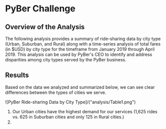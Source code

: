 # PyBer Challenge

## Overview of the Analysis
The following analysis provides a summary of ride-sharing data by city type (Urban, Suburban, and Rural) along with a time-series analysis of total fares (in $USD) by city type for the timeframe from January 2019 through April 2019. This analysis can be used by PyBer's CEO to identify and address disparities among city types served by the PyBer business.

## Results
Based on the data we analyzed and summarized below, we can see clear differences between the types of cities we serve.

![PyBer Ride-sharing Data by City Type]/("analysis/Table1.png")

1. Our Urban cities have the highest demand for our services (1,625 rides vs. 625 in Suburban cities and only 125 in Rural cities.)
2. 
